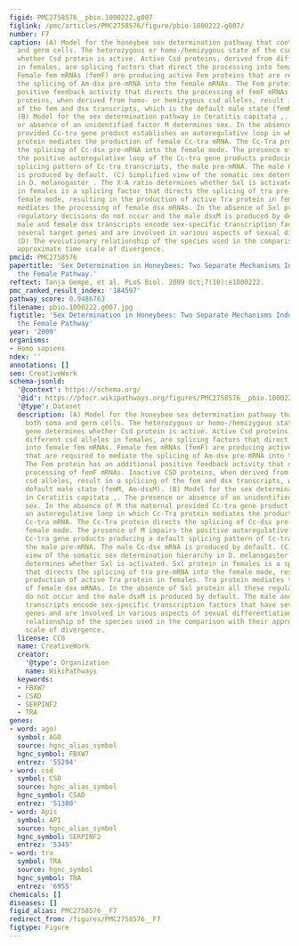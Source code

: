 ```yaml
---
figid: PMC2758576__pbio.1000222.g007
figlink: /pmc/articles/PMC2758576/figure/pbio-1000222-g007/
number: F7
caption: (A) Model for the honeybee sex determination pathway that controls both soma
  and germ cells. The heterozygous or homo-/hemizygous state of the csd gene determines
  whether Csd protein is active. Active Csd proteins, derived from different csd alleles
  in females, are splicing factors that direct the processing into female fem mRNAs.
  Female fem mRNAs (femF) are producing active Fem proteins that are required to mediate
  the splicing of Am-dsx pre-mRNA into the female mRNAs. The Fem protein has an additional
  positive feedback activity that directs the processing of femF mRNAs. Inactive CSD
  proteins, when derived from homo- or hemizygous csd alleles, result in a splicing
  of the fem and dsx transcripts, which is the default male state (femM, Am-dsxM).
  (B) Model for the sex determination pathway in Ceratitis capitata ,. The presence
  or absence of an unidentified factor M determines sex. In the absence of M the maternal
  provided Cc-tra gene product establishes an autoregulative loop in which Cc-Tra
  protein mediates the production of female Cc-tra mRNA. The Cc-Tra protein directs
  the splicing of Cc-dsx pre-mRNA into the female mode. The presence of M impairs
  the positive autoregulative loop of the Cc-tra gene products producing a default
  splicing pattern of Cc-tra transcripts, the male pre-mRNA. The male Cc-dsx mRNA
  is produced by default. (C) Simplified view of the somatic sex determination hierarchy
  in D. melanogaster . The X∶A ratio determines whether Sxl is activated. Sxl protein
  in females is a splicing factor that directs the splicing of tra pre-mRNA into the
  female mode, resulting in the production of active Tra protein in females. Tra protein
  mediates the processing of female dsx mRNAs. In the absence of Sxl protein all these
  regulatory decisions do not occur and the male dsxM is produced by default. The
  male and female dsx transcripts encode sex-specific transcription factors that have
  several target genes and are involved in various aspects of sexual differentiation.
  (D) The evolutionary relationship of the species used in the comparison with their
  approximate time scale of divergence.
pmcid: PMC2758576
papertitle: 'Sex Determination in Honeybees: Two Separate Mechanisms Induce and Maintain
  the Female Pathway.'
reftext: Tanja Gempe, et al. PLoS Biol. 2009 Oct;7(10):e1000222.
pmc_ranked_result_index: '184597'
pathway_score: 0.9486763
filename: pbio.1000222.g007.jpg
figtitle: 'Sex Determination in Honeybees: Two Separate Mechanisms Induce and Maintain
  the Female Pathway'
year: '2009'
organisms:
- Homo sapiens
ndex: ''
annotations: []
seo: CreativeWork
schema-jsonld:
  '@context': https://schema.org/
  '@id': https://pfocr.wikipathways.org/figures/PMC2758576__pbio.1000222.g007.html
  '@type': Dataset
  description: (A) Model for the honeybee sex determination pathway that controls
    both soma and germ cells. The heterozygous or homo-/hemizygous state of the csd
    gene determines whether Csd protein is active. Active Csd proteins, derived from
    different csd alleles in females, are splicing factors that direct the processing
    into female fem mRNAs. Female fem mRNAs (femF) are producing active Fem proteins
    that are required to mediate the splicing of Am-dsx pre-mRNA into the female mRNAs.
    The Fem protein has an additional positive feedback activity that directs the
    processing of femF mRNAs. Inactive CSD proteins, when derived from homo- or hemizygous
    csd alleles, result in a splicing of the fem and dsx transcripts, which is the
    default male state (femM, Am-dsxM). (B) Model for the sex determination pathway
    in Ceratitis capitata ,. The presence or absence of an unidentified factor M determines
    sex. In the absence of M the maternal provided Cc-tra gene product establishes
    an autoregulative loop in which Cc-Tra protein mediates the production of female
    Cc-tra mRNA. The Cc-Tra protein directs the splicing of Cc-dsx pre-mRNA into the
    female mode. The presence of M impairs the positive autoregulative loop of the
    Cc-tra gene products producing a default splicing pattern of Cc-tra transcripts,
    the male pre-mRNA. The male Cc-dsx mRNA is produced by default. (C) Simplified
    view of the somatic sex determination hierarchy in D. melanogaster . The X∶A ratio
    determines whether Sxl is activated. Sxl protein in females is a splicing factor
    that directs the splicing of tra pre-mRNA into the female mode, resulting in the
    production of active Tra protein in females. Tra protein mediates the processing
    of female dsx mRNAs. In the absence of Sxl protein all these regulatory decisions
    do not occur and the male dsxM is produced by default. The male and female dsx
    transcripts encode sex-specific transcription factors that have several target
    genes and are involved in various aspects of sexual differentiation. (D) The evolutionary
    relationship of the species used in the comparison with their approximate time
    scale of divergence.
  license: CC0
  name: CreativeWork
  creator:
    '@type': Organization
    name: WikiPathways
  keywords:
  - FBXW7
  - CSAD
  - SERPINF2
  - TRA
genes:
- word: ago)
  symbol: AGO
  source: hgnc_alias_symbol
  hgnc_symbol: FBXW7
  entrez: '55294'
- word: csd
  symbol: CSD
  source: hgnc_alias_symbol
  hgnc_symbol: CSAD
  entrez: '51380'
- word: Apis
  symbol: API
  source: hgnc_alias_symbol
  hgnc_symbol: SERPINF2
  entrez: '5345'
- word: tra
  symbol: TRA
  source: hgnc_symbol
  hgnc_symbol: TRA
  entrez: '6955'
chemicals: []
diseases: []
figid_alias: PMC2758576__F7
redirect_from: /figures/PMC2758576__F7
figtype: Figure
---
```

